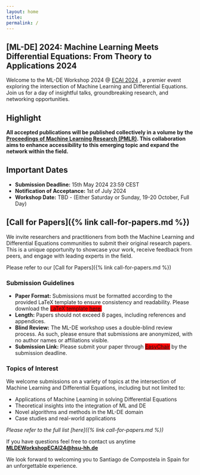 ```yaml
---
layout: home
title: 
permalink: /
---
```


## [ML-DE] 2024: Machine Learning Meets Differential Equations: From Theory to Applications 2024

Welcome to the ML-DE Workshop 2024 @ [ECAI 2024](https://www.ecai2024.eu/) , a premier event exploring the intersection of Machine Learning and Differential Equations. Join us for a day of insightful talks, groundbreaking research, and networking opportunities.

## Highlight

**All accepted publications will be published collectively in a volume by the [Proceedings of Machine Learning Research (PMLR)](http://proceedings.mlr.press/). This collaboration aims to enhance accessibility to this emerging topic and expand the network within the field.**


## Important Dates

- **Submission Deadline:** 15th May 2024 23:59 CEST
- **Notification of Acceptance:** 1st of July 2024
- **Workshop Date:** TBD - (Either Saturday or Sunday, 19-20 October, Full Day)

## [Call for Papers]({% link call-for-papers.md %})

We invite researchers and practitioners from both the Machine Learning and Differential Equations communities to submit their original research papers. This is a unique opportunity to showcase your work, receive feedback from peers, and engage with leading experts in the field.

Please refer to our [Call for Papers]({% link call-for-papers.md %})

### Submission Guidelines

- **Paper Format:** Submissions must be formatted according to the provided LaTeX template to ensure consistency and readability. Please download the <span style="background-color:red">LaTeX template [here](URL_to_LaTeX_template).
- **Length:** Papers should not exceed 8 pages, including references and appendices.
- **Blind Review:** The ML-DE workshop uses a double-blind review process. As such, please ensure that submissions are anonymized, with no author names or affiliations visible.
- **Submission Link:** Please submit your paper through <span style="background-color:red">[EasyChair](URL_to_submission_page)</span> by the submission deadline.

### Topics of Interest

We welcome submissions on a variety of topics at the intersection of Machine Learning and Differential Equations, including but not limited to:

- Applications of Machine Learning in solving Differential Equations
- Theoretical insights into the integration of ML and DE
- Novel algorithms and methods in the ML-DE domain
- Case studies and real-world applications

*Please refer to the full list [here]({% link call-for-papers.md %})*


<p>If you have questions feel free to contact us anytime <strong><a href="mailto:MLDEWorkshopECAI24@hsu-hh.de">MLDEWorkshopECAI24@hsu-hh.de</a></strong></p>


We look forward to welcoming you to Santiago de Compostela in Spain for an unforgettable experience.
